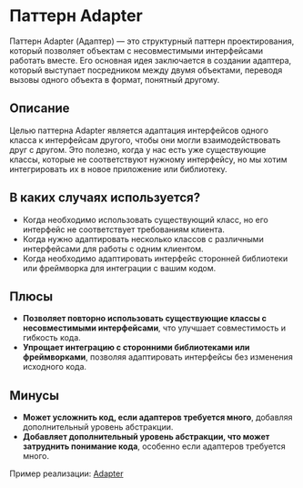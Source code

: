 # Паттерн Adapter

Паттерн Adapter (Адаптер) — это структурный паттерн проектирования, который позволяет объектам с несовместимыми интерфейсами работать вместе. Его основная идея заключается в создании адаптера, который выступает посредником между двумя объектами, переводя вызовы одного объекта в формат, понятный другому.

## Описание

Целью паттерна Adapter является адаптация интерфейсов одного класса к интерфейсам другого, чтобы они могли взаимодействовать друг с другом. Это полезно, когда у нас есть уже существующие классы, которые не соответствуют нужному интерфейсу, но мы хотим интегрировать их в новое приложение или библиотеку.

## В каких случаях используется?

- Когда необходимо использовать существующий класс, но его интерфейс не соответствует требованиям клиента.
- Когда нужно адаптировать несколько классов с различными интерфейсами для работы с одним клиентом.
- Когда необходимо адаптировать интерфейс сторонней библиотеки или фреймворка для интеграции с вашим кодом.

## Плюсы

- **Позволяет повторно использовать существующие классы с несовместимыми интерфейсами**, что улучшает совместимость и гибкость кода.
- **Упрощает интеграцию с сторонними библиотеками или фреймворками**, позволяя адаптировать интерфейсы без изменения исходного кода.

## Минусы

- **Может усложнить код, если адаптеров требуется много**, добавляя дополнительный уровень абстракции.
- **Добавляет дополнительный уровень абстракции, что может затруднить понимание кода**, особенно если адаптеров требуется много.

Пример реализации: [Adapter](adapter.ts)
